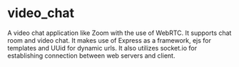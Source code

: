 # video_chat
A video chat application like Zoom with the use of WebRTC.
It supports chat room and video chat.
It makes use of Express as a framework, ejs for templates and UUid for dynamic urls.
It also utilizes socket.io for establishing connection between web servers and client.
